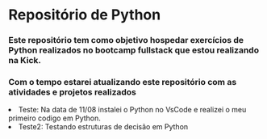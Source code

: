 # Repositório de Python
### Este repositório tem como objetivo hospedar exercícios de Python realizados no bootcamp fullstack que estou realizando na Kick.

### Com o tempo estarei atualizando este repositório com as atividades e projetos realizados

<li>Teste: Na data de 11/08 instalei o Python no VsCode e realizei o meu primeiro codigo em Python.

<li>Teste2: Testando estruturas de decisão em Python
